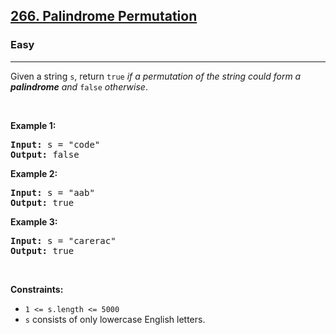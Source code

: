 <h2><a href="https://leetcode.com/problems/palindrome-permutation/">266. Palindrome Permutation</a></h2><h3>Easy</h3><hr><div><p>Given a string <code>s</code>, return <code>true</code> <em>if a permutation of the string could form a </em><span data-keyword="palindrome-string"><em><strong>palindrome</strong></em></span><em> and </em><code>false</code><em> otherwise</em>.</p>

<p>&nbsp;</p>
<p><strong class="example">Example 1:</strong></p>

<pre><strong>Input:</strong> s = "code"
<strong>Output:</strong> false
</pre>

<p><strong class="example">Example 2:</strong></p>

<pre><strong>Input:</strong> s = "aab"
<strong>Output:</strong> true
</pre>

<p><strong class="example">Example 3:</strong></p>

<pre><strong>Input:</strong> s = "carerac"
<strong>Output:</strong> true
</pre>

<p>&nbsp;</p>
<p><strong>Constraints:</strong></p>

<ul>
	<li><code>1 &lt;= s.length &lt;= 5000</code></li>
	<li><code>s</code> consists of only lowercase English letters.</li>
</ul>
</div>